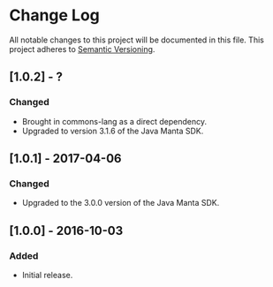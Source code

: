 # Change Log
All notable changes to this project will be documented in this file.
This project adheres to [Semantic Versioning](http://semver.org/).

## [1.0.2] - ?
### Changed
 - Brought in commons-lang as a direct dependency.
 - Upgraded to version 3.1.6 of the Java Manta SDK.

## [1.0.1] - 2017-04-06
### Changed
 - Upgraded to the 3.0.0 version of the Java Manta SDK.

## [1.0.0] - 2016-10-03
### Added
 - Initial release.
